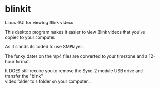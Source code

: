 # blinkit
Linux GUI for viewing Blink videos

This desktop program makes it easier to view Blink videos that you've copied to your computer.

As it stands its coded to use SMPlayer.

The funky dates on the mp4 files are converted to your timezone and a 12-hour format.

It DOES still require you to remove the Sync-2 module USB drive and transfer the "blink"  
video folder to a folder on your computer...
